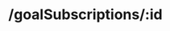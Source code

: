 ---
title: /goalSubscriptions/:id
position: 5.3
type: put
description: Update Goal Subscription
parameters:
  - name: description
    content: User defined decription for the goal
  - name: target
    content: Target amount for the goal
  - name: status
    content: ACTIVE/PAUSE
  - name: nudge
    content: Whether the user wants to be nudged for funding approval
  - name: goalPreferences
    content: An array of user goal preference objects containing 'keyName' and 'value' 
content_markdown: |-
  Update an existing goal subscription in the database.
left_code_blocks:
  - code_block: |-
      $.ajax({
        "url": "http://api.kapitalwise.com/goalSubscriptions/5",
        "type": "PUT",
        "data": {
          "token": "YOUR_APP_KEY",
          "target": 22000.00,
          "status": "PAUSE",
          "nudge": false
        },
        "success": function(data) {
          alert(data);
        }
      });
    title: jQuery
    language: javascript
right_code_blocks:
  - code_block: |2-
      {
        "id": 5,
        "goalSuggestion": 1,
        "description": "My Emergency Savings Goal",
        "user": 201,
        "target": 22000.00,
        "startDate": "2018-07-17T18:30:00.000Z",
        "endDate": null
        "status": "PAUSE"
      }
    title: Response
    language: json
  - code_block: |2-
      {
        "error": true,
        "message": "Goal subscription doesn't exist"
      }
      {
        "error": true,
        "message": "Goal subscription status is invalid"
      }
      {
        "error": true,
        "message": "target amount is invalid"
      }
    title: Error
    language: json
---